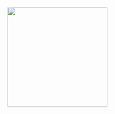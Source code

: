 <img align='center' src="https://media.giphy.com/media/LcfBYS8BKhCvK/giphy.gif?cid=ecf05e47x7b98ncfj00onzst9uvimr6x34na13ld0rq6j844&rid=giphy.gif&ct=g" width="230">
